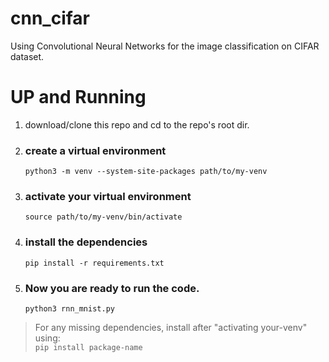 # cnn_cifar
Using Convolutional Neural Networks for the image classification on CIFAR dataset.  

# UP and Running  
1. download/clone this repo and cd to the repo's root dir.  
1. ### create a virtual environment
    `python3 -m venv --system-site-packages path/to/my-venv`  
1. ### activate your virtual environment
    `source path/to/my-venv/bin/activate`  
1. ### install the dependencies
    `pip install -r requirements.txt`  
1. ### Now you are ready to run the code.
    `python3 rnn_mnist.py`  

> For any missing dependencies, install after "activating your-venv" using:  
    `pip install package-name`
